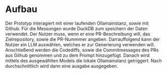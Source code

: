 # Aufbau

Der Prototyp interagiert mit einer laufenden Ollamainstanz, sowie mit Github. 
Für die Messungen wurde DuckDB zum speichern der Daten verwendet.
Der Nutzer muss, wenn er eine PR-Beschreibung will, das Zielrepository, sowie die PR-Nummmer angeben.
Darrauffolgend kann der Nutzer ein LLM auswählen, welches er zur Generierung verwenden will.
Anschließend werden die Codediffs, sowie die Commitmessages des PRs aus Github genommen und zu dem Prompt hinzugefügt.
Danach wird mittels des ausgewählten Models die lokale Ollamainstanz getriggert.
Nach durchschnittlich wird dann eine ausgabe ausgegeben.